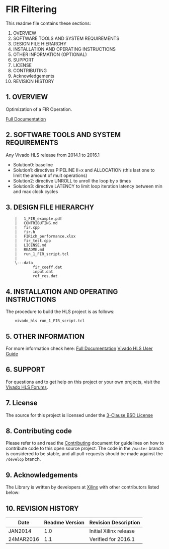 
FIR Filtering
======================================

This readme file contains these sections:

1. OVERVIEW
2. SOFTWARE TOOLS AND SYSTEM REQUIREMENTS
3. DESIGN FILE HIERARCHY
4. INSTALLATION AND OPERATING INSTRUCTIONS
5. OTHER INFORMATION (OPTIONAL)
6. SUPPORT
7. LICENSE
8. CONTRIBUTING
9. Acknowledgements
10. REVISION HISTORY

## 1. OVERVIEW

Optimization of a FIR Operation.

    
[Full Documentation]

## 2. SOFTWARE TOOLS AND SYSTEM REQUIREMENTS

Any Vivado HLS release from 2014.1 to 2016.1
* Solution0: baseline
* Solution1: directives PIPELINE II=x and ALLOCATION (this last one to limit the amount of mult operations)
* Solution2: directive UNROLL to unroll the loop by x times
* Solution3: directive LATENCY to limit loop iteration latency between min and max clock cycles

## 3. DESIGN FILE HIERARCHY
```
	|   1_FIR_example.pdf
	|   CONTRIBUTING.md
	|   fir.cpp
	|   fir.h
	|   FIR1ch_performance.xlsx
	|   fir_test.cpp
	|   LICENSE.md
	|   README.md
	|   run_1_FIR_script.tcl
	|   
	\---data
			fir_coeff.dat
			input.dat
			ref_res.dat
```

## 4. INSTALLATION AND OPERATING INSTRUCTIONS

The procedure to build the HLS project is as follows:
```
	vivado_hls run_1_FIR_script.tcl
```

## 5. OTHER INFORMATION

For more information check here: 
[Full Documentation][]
[Vivado HLS User Guide][]

## 6. SUPPORT

For questions and to get help on this project or your own projects, visit the [Vivado HLS Forums][]. 

## 7. License
The source for this project is licensed under the [3-Clause BSD License][]

## 8. Contributing code
Please refer to and read the [Contributing][] document for guidelines on how to contribute code to this open source project. The code in the `/master` branch is considered to be stable, and all pull-requests should be made against the `/develop` branch.

## 9. Acknowledgements
The Library is written by developers at [Xilinx](http://www.xilinx.com/) with other contributors listed below:

## 10. REVISION HISTORY

Date		|	Readme Version		|	Revision Description
------------|-----------------------|-------------------------
JAN2014		|	1.0					|	Initial Xilinx release
24MAR2016	|	1.1					|	Verified for 2016.1



[Contributing]: CONTRIBUTING.md 
[3-Clause BSD License]: LICENSE.md
[Full Documentation]: 1_FIR_example.pdf 
[Vivado HLS Forums]: https://forums.xilinx.com/t5/High-Level-Synthesis-HLS/bd-p/hls 
[Vivado HLS User Guide]: http://www.xilinx.com/support/documentation/sw_manuals/xilinx2015_4/ug902-vivado-high-level-synthesis.pdf